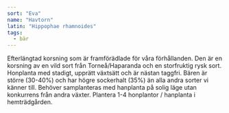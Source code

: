 ```yaml
---
sort: "Eva"
name: "Havtorn"
latin: "Hippophae rhamnoides"
tags:
  - bär
---
```


Efterlängtad korsning som är framförädlade för våra förhållanden. Den är en korsning av en vild sort från Torneå/Haparanda och en storfruktig rysk sort. Honplanta med stadigt, upprätt växtsätt och är nästan taggfri. Bären är större (30-40%) och har högre sockerhalt (35%) än alla andra sorter vi känner till. Behöver samplanteras med hanplanta på solig läge utan konkurrens från andra växter. Plantera 1-4 honplantor / hanplanta i hemträdgården.

